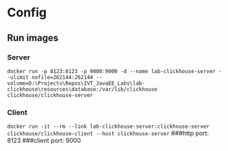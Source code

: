 # Config

## Run images
### Server
`docker run -p 8123:8123 -p 9000:9000 -d --name lab-clickhouse-server --ulimit nofile=262144:262144 --volume=D:\Projects\Repos\IVT_JavaEE_Labs\lab-clickhouse\resources\database:/var/lib/clickhouse clickhouse/clickhouse-server`
### Client
`docker run -it --rm --link lab-clickhouse-server:clickhouse-server clickhouse/clickhouse-client --host clickhouse-server`
###http port: 8123 
###client port: 9000  

